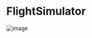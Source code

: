 # FlightSimulator
![image](https://user-images.githubusercontent.com/43183029/122092770-fb8d3280-ce12-11eb-9c43-084730f03dc2.png)
